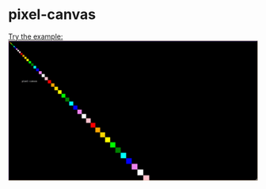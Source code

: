 # pixel-canvas

[Try the example: ![](example/example.png)](https://coalpha.github.io/pixel-canvas/example/)
